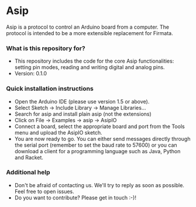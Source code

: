 # Asip #

Asip is a protocol to control an Arduino board from a computer. The protocol is intended to be a more extensible replacement for Firmata.

### What is this repository for? ###

* This repository includes the code for the core Asip functionalities: setting pin modes, reading and writing digital and analog pins.
* Version: 0.1.0

### Quick installation instructions ###

* Open the Arduino IDE (please use version 1.5 or above).
* Select Sketch -> Include Library -> Manage Libraries...
* Search for asip and install plain asip (not the extensions)
* Click on File -> Examples -> asip -> AsipIO
* Connect a board, select the appropriate board and port from the Tools menu and upload the AsipIO sketch.
* You are now ready to go. You can either send messages directly through the serial port (remember to set the baud rate to 57600) or you can download a client for a programming language such as Java, Python and Racket. 


### Additional help ###

* Don't be afraid of contacting us. We'll try to reply as soon as possible. Feel free to open issues.
* Do you want to contribute? Please get in touch :-)!